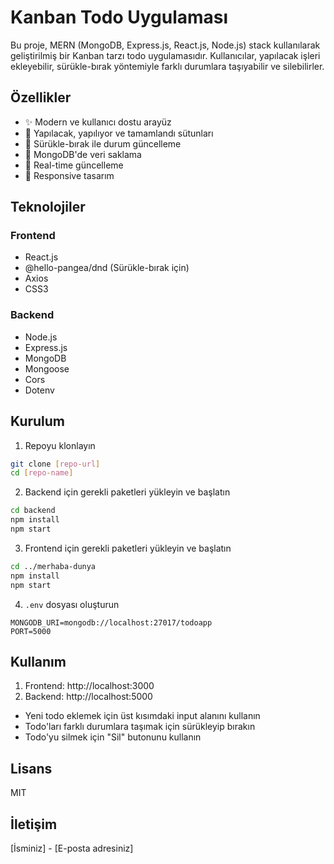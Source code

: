 # Kanban Todo Uygulaması

Bu proje, MERN (MongoDB, Express.js, React.js, Node.js) stack kullanılarak geliştirilmiş bir Kanban tarzı todo uygulamasıdır. Kullanıcılar, yapılacak işleri ekleyebilir, sürükle-bırak yöntemiyle farklı durumlara taşıyabilir ve silebilirler.

## Özellikler

- ✨ Modern ve kullanıcı dostu arayüz
- 🎯 Yapılacak, yapılıyor ve tamamlandı sütunları
- 🔄 Sürükle-bırak ile durum güncelleme
- 💾 MongoDB'de veri saklama
- 🚀 Real-time güncelleme
- 📱 Responsive tasarım

## Teknolojiler

### Frontend
- React.js
- @hello-pangea/dnd (Sürükle-bırak için)
- Axios
- CSS3

### Backend
- Node.js
- Express.js
- MongoDB
- Mongoose
- Cors
- Dotenv

## Kurulum

1. Repoyu klonlayın
```bash
git clone [repo-url]
cd [repo-name]
```

2. Backend için gerekli paketleri yükleyin ve başlatın
```bash
cd backend
npm install
npm start
```

3. Frontend için gerekli paketleri yükleyin ve başlatın
```bash
cd ../merhaba-dunya
npm install
npm start
```

4. `.env` dosyası oluşturun
```
MONGODB_URI=mongodb://localhost:27017/todoapp
PORT=5000
```

## Kullanım

1. Frontend: http://localhost:3000
2. Backend: http://localhost:5000

- Yeni todo eklemek için üst kısımdaki input alanını kullanın
- Todo'ları farklı durumlara taşımak için sürükleyip bırakın
- Todo'yu silmek için "Sil" butonunu kullanın

## Lisans

MIT

## İletişim

[İsminiz] - [E-posta adresiniz] 